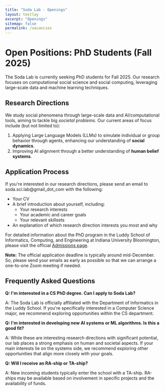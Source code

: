 ```yaml
---
title: "Soda Lab - Openings"
layout: textlay
excerpt: "Openings"
sitemap: false
permalink: /vacancies
---
```


# Open Positions: PhD Students (Fall 2025)

The Soda Lab is currently seeking PhD students for Fall 2025. Our research focuses on computational social science and social computing, leveraging large-scale data and machine learning techniques.

## Research Directions

We study social phenomena through large-scale data and AI/computational tools, aiming to tackle big *societal problems*. Our current areas of focus include (but not limited to):

1. Applying Large Language Models (LLMs) to simulate individual or group behavior through agents, enhancing our understanding of **social dynamics**.
2. Improving AI alignment through a better understanding of **human belief systems**.


## Application Process 

If you're interested in our research directions, please send an email to soda.sci.lab@gmail_dot_com with the following:

- Your CV
- A brief introduction about yourself, including:
  - Your research interests
  - Your academic and career goals
  - Your relevant skillsets
- An explanation of which research direction interests you most and why

For detailed information about the PhD program in the Luddy School of Informatics, Computing, and Engineering at Indiana University Bloomington, please visit the official [Admissions page](https://luddy.indiana.edu/admissions/index.html).

**Note:** The official application deadline is typically around mid-December. So, please send your emails as early as possible so that we can arrange a one-to-one Zoom meeting if needed.



## Frequently Asked Questions

**Q: I'm interested in a CS PhD degree. Can I apply to Soda Lab?**

A: The Soda Lab is officially affiliated with the Department of Informatics in the Luddy School. If you're specifically interested in a Computer Science major, we recommend exploring opportunities within the CS department.

**Q: I'm interested in developing new AI systems or ML algorithms. Is this a good fit?**

A: While these are interesting research directions with significant potential, our lab places a strong emphasis on human and societal aspects. If your main interests lie on the systems side, we recommend exploring other opportunities that align more closely with your goals.

**Q: Will I receive an RA-ship or TA-ship?**

A: New incoming students typically enter the school with a TA-ship. RA-ships may be available based on involvement in specific projects and the availability of funds.




<!-- **Important**: please insert _"Application PhD"_ or _"Application Postdoc"_ in the subject line. If you are applying to a specific advertisement, note this in your email. -->

<!-- ### Master projects for Leiden University students
If you are a Master student at Leiden University looking for a Master project, contact me (or any group member) per email or stop by my office. -->

<!-- ### Master or Undergrad students (IU)
If you are interested in doing an independent research, please send us an email (soda.sci.lab@gmail_dot_com).  -->


<!-- <figure>
<img src="{{ site.url }}{{ site.baseurl }}/images/picpic/Gallery/DSC_0696.jpg" width="95%">
</figure> -->
